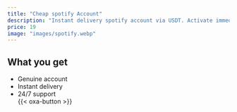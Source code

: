 ```yaml
---
title: "Cheap spotify Account"
description: "Instant delivery spotify account via USDT. Activate immediately."
price: 19
image: "images/spotify.webp"
---
```

## What you get
- Genuine account  
- Instant delivery  
- 24/7 support  
{{< oxa-button >}}
